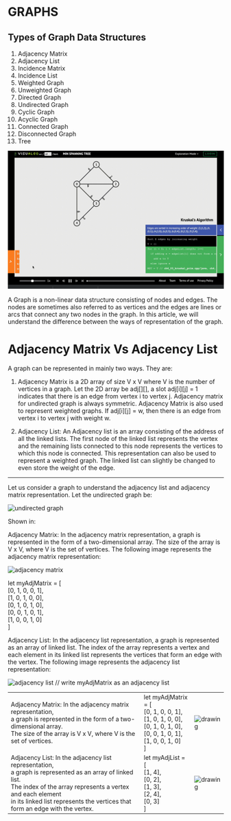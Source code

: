 # GRAPHS

## Types of Graph Data Structures

1. Adjacency Matrix
2. Adjacency List
3. Incidence Matrix
4. Incidence List
5. Weighted Graph
6. Unweighted Graph
7. Directed Graph
8. Undirected Graph
9. Cyclic Graph
10. Acyclic Graph
11. Connected Graph
12. Disconnected Graph
13. Tree

![graphs](../../files/graphtypes.gif)



A Graph is a non-linear data structure consisting of nodes and edges. The nodes are sometimes also referred to as vertices and the edges are lines or arcs that connect any two nodes in the graph. In this article, we will understand the difference between the ways of representation of the graph. 

<h1>Adjacency Matrix Vs Adjacency List</h1>

A graph can be represented in mainly two ways. They are: 
 
1. Adjacency Matrix is a 2D array of size V x V where V is the number of vertices in a graph. 
    Let the 2D array be adj[][], a slot adj[i][j] = 1 indicates that there is an edge from vertex i to vertex j. Adjacency matrix for undirected graph is always symmetric. Adjacency Matrix is also used to represent weighted graphs. If adj[i][j] = w, then there is an edge from vertex i to vertex j with weight w.

2. Adjacency List: An Adjacency list is an array consisting of the address of all the linked lists. 
    The first node of the linked list represents the vertex and the remaining lists connected to this node represents the vertices to which this node is connected. This representation can also be used to represent a weighted graph. The linked list can slightly be changed to even store the weight of the edge.


----------------------------------------------------------------------------------------------------------------------------------------------------------------------------------------------

Let us consider a graph to understand the adjacency list and adjacency matrix representation. Let the undirected graph be: 

![undirected graph](https://media.geeksforgeeks.org/wp-content/uploads/20200609203724/graph.png)

Shown in: 

Adjacency Matrix: In the adjacency matrix representation, a graph is represented in the form of a two-dimensional array. The size of the array is V x V, where V is the set of vertices. The following image represents the adjacency matrix representation: 
 

![adjacency matrix](https://media.geeksforgeeks.org/wp-content/uploads/20200609204115/matrix.png)

let myAdjMatrix = [ <br/>
    [0, 1, 0, 0, 1], <br/>
    [1, 0, 1, 0, 0], <br/>
    [0, 1, 0, 1, 0], <br/>
    [0, 0, 1, 0, 1], <br/>
    [1, 0, 0, 1, 0] <br/>
] <br/>


Adjacency List: In the adjacency list representation, a graph is represented as an array of linked list. The index of the array represents a vertex and each element in its linked list represents the  vertices that form an edge with the vertex. The following image represents the adjacency list representation:

![adjacency list](https://media.geeksforgeeks.org/wp-content/uploads/20200609204414/linklist.png)
// write myAdjMatrix as an adjacency list



<table>
    <tr>
        <td>Adjacency Matrix: In the adjacency matrix representation, <br/>
        a graph is represented in the form of a two-dimensional array. <br/>
         The size of the array is V x V, where V is the set of vertices. 
        </td>
        <td>
        let myAdjMatrix = [ <br/>
            [0, 1, 0, 0, 1], <br/>
            [1, 0, 1, 0, 0], <br/>
            [0, 1, 0, 1, 0], <br/>
            [0, 0, 1, 0, 1], <br/>
            [1, 0, 0, 1, 0] <br/>
        ] <br/>
        </td>
        <td> <img src="https://media.geeksforgeeks.org/wp-content/uploads/20200609204115/matrix.png"    alt="drawing" width="300"/> 
        </td>
    </tr>
    <tr>
        <td>Adjacency List: In the adjacency list representation, <br/> 
        a graph is represented as an array of linked list.  <br/> 
        The index of the array represents a vertex and each element <br/> 
        in its linked list represents the  vertices that form an edge with the vertex. 
        </td>
        <td>
        let myAdjList = [ <br/>
            [1, 4], <br/>
            [0, 2], <br/>
            [1, 3], <br/>
            [2, 4], <br/>
            [0, 3] <br/>
        ] <br/>
        </td>
        <td> <img src="https://media.geeksforgeeks.org/wp-content/uploads/20200609204414/linklist.png" alt="drawing" width="300"/> 
        </td>
    </tr>
</table>






